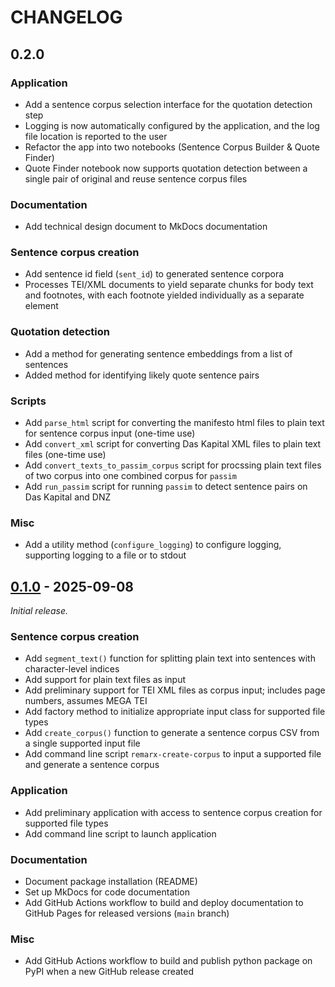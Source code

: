 # CHANGELOG

## 0.2.0

### Application

- Add a sentence corpus selection interface for the quotation detection step
- Logging is now automatically configured by the application, and the log file location is reported to the user
- Refactor the app into two notebooks (Sentence Corpus Builder & Quote Finder)
- Quote Finder notebook now supports quotation detection between a single pair of original and reuse sentence corpus files

### Documentation

- Add technical design document to MkDocs documentation

### Sentence corpus creation

- Add sentence id field (`sent_id`) to generated sentence corpora
- Processes TEI/XML documents to yield separate chunks for body text and footnotes, with each footnote yielded individually as a separate element

### Quotation detection

- Add a method for generating sentence embeddings from a list of sentences
- Added method for identifying likely quote sentence pairs

### Scripts

- Add `parse_html` script for converting the manifesto html files to plain text for sentence corpus input (one-time use)
- Add `convert_xml` script for converting Das Kapital XML files to plain text files (one-time use)
- Add `convert_texts_to_passim_corpus` script for procssing plain text files of two corpus into one combined corpus for `passim`
- Add `run_passim` script for running `passim` to detect sentence pairs on Das Kapital and DNZ

### Misc

- Add a utility method (`configure_logging`) to configure logging, supporting logging to a file or to stdout

## [0.1.0] - 2025-09-08

_Initial release._

### Sentence corpus creation

- Add `segment_text()` function for splitting plain text into sentences with character-level indices
- Add support for plain text files as input
- Add preliminary support for TEI XML files as corpus input; includes page numbers, assumes MEGA TEI
- Add factory method to initialize appropriate input class for supported file types
- Add `create_corpus()` function to generate a sentence corpus CSV from a single supported input file
- Add command line script `remarx-create-corpus` to input a supported file and generate a sentence corpus

### Application

- Add preliminary application with access to sentence corpus creation for supported file types
- Add command line script to launch application

### Documentation

- Document package installation (README)
- Set up MkDocs for code documentation
- Add GitHub Actions workflow to build and deploy documentation to GitHub Pages for released versions (`main` branch)

### Misc

- Add GitHub Actions workflow to build and publish python package on PyPI when a new GitHub release created

[0.1.0]: https://github.com/Princeton-CDH/remarx/tree/0.1
